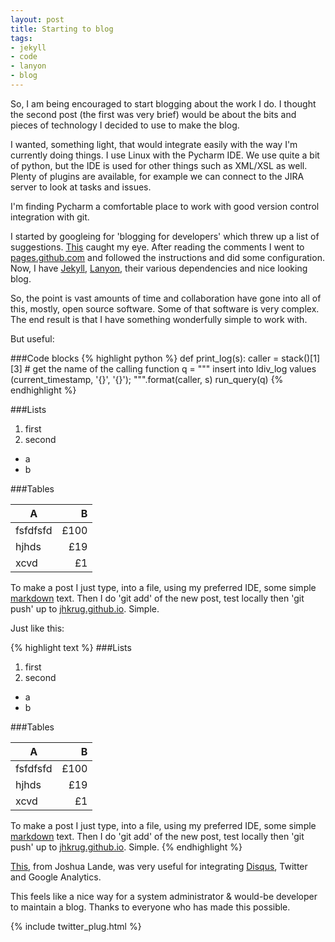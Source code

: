 ```yaml
---
layout: post
title: Starting to blog
tags:
- jekyll
- code
- lanyon
- blog
---
```


So, I am being encouraged to start blogging about the work I do. I
thought the second post (the first was very brief) would be about the
bits and pieces of technology I decided to use to make the blog.

I wanted, something light, that would integrate easily with the way I'm
currently doing things. I use Linux with the Pycharm IDE.  We use quite
a bit of python, but the IDE is used for other things such as XML/XSL
as well. Plenty of plugins are available, for example we can connect to
the JIRA server to look at tasks and issues.

I'm finding Pycharm a comfortable place to work with good version control
integration with git.

I started by googleing for 'blogging for
developers' which threw up a list of suggestions.
[This](http://www.quora.com/Whats-the-best-blogging-platform-for-programmers)
caught my eye. After reading the comments I went to
[pages.github.com](https://pages.github.com) and followed the instructions
and did some configuration.  Now, I have [Jekyll](http://jekyllrb.com/),
[Lanyon](https://github.com/poole/lanyon), their various dependencies
and nice looking blog.

So, the point is vast amounts of time and collaboration
have gone into all of this, mostly, open source software. Some of that
software is very complex. The end result is that I have something
wonderfully simple to work with.

But useful:

###Code blocks
{% highlight python %}
def print_log(s):
    caller = stack()[1][3]  # get the name of the calling function
    q = """
      insert into ldiv_log values (current_timestamp, '{}', '{}');
    """.format(caller, s)
    run_query(q)
{% endhighlight %}

###Lists

1. first
2. second
 * a
 * b

###Tables

| A         | B     |
| --------- | -----:|
| fsfdfsfd  |  £100 |
| hjhds     |   £19 |
| xcvd      |    £1 |

To make a post I just type, into a file, using my preferred IDE, some
simple [markdown](http://en.wikipedia.org/wiki/Markdown) text. Then
I do 'git add' of the new post, test locally then 'git push' up to
[jhkrug.github.io](http://jhkrug.github.io). Simple.

Just like this:

{% highlight text %}
###Lists

1. first
2. second
 * a
 * b

###Tables

| A         | B     |
| --------- | -----:|
| fsfdfsfd  |  £100 |
| hjhds     |   £19 |
| xcvd      |    £1 |

To make a post I just type, into a file, using my preferred IDE, some
simple [markdown](http://en.wikipedia.org/wiki/Markdown) text. Then
I do 'git add' of the new post, test locally then 'git push' up to
[jhkrug.github.io](http://jhkrug.github.io). Simple.
{% endhighlight %}

[This](http://joshualande.com/jekyll-github-pages-poole/), from Joshua Lande, was very
useful for integrating [Disqus](https://disqus.com/), Twitter and 
Google Analytics.

This feels like a nice way for a system administrator & would-be developer
to maintain a blog. Thanks to everyone who has made this possible.

{% include twitter_plug.html %}

